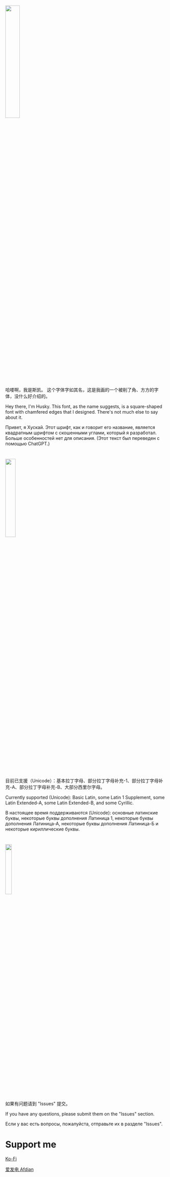 # <image src="https://hooskai.top/images/font-preview.png" width="30%"></image>

哈喽啊，我是斯凯。
这个字体字如其名，这是我画的一个被削了角、方方的字体，没什么好介绍的。

Hey there, I'm Husky.
This font, as the name suggests, is a square-shaped font with chamfered edges that I designed.
There's not much else to say about it.

Привет, я Хускай.
Этот шрифт, как и говорит его название, является квадратным шрифтом с скошенными углами, который я разработал.
Больше особенностей нет для описания. (Этот текст был переведен с помощью ChatGPT.)

# <image src="https://hooskai.top/images/font-supported.png" width="25%"></image>
目前已支援（Unicode）：基本拉丁字母、部分拉丁字母补充-1、部分拉丁字母补充-A、部分拉丁字母补充-B、大部分西里尔字母。

Currently supported (Unicode): Basic Latin, some Latin 1 Supplement, some Latin Extended-A, some Latin Extended-B, and some Cyrillic.

В настоящее время поддерживаются (Unicode): основные латинские буквы, некоторые буквы дополнения Латиница 1, некоторые буквы дополнения Латиница-А, некоторые буквы дополнения Латиница-Б и некоторые кириллические буквы.


# <image src="https://hooskai.top/images/font-question.png" width="20%"></image>
如果有问题请到 "Issues" 提交。

If you have any questions, please submit them on the "Issues" section.

Если у вас есть вопросы, пожалуйста, отправьте их в разделе "Issues".


# Support me
<a href="https://ko-fi.com/hooskai" target="_black">Ko-Fi</a>

<a href="https://afdian.net/a/hooskai" target="_blank">爱发电 Afdian</a>
